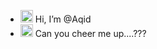 - <img src="https://raw.githubusercontent.com/MartinHeinz/MartinHeinz/master/wave.gif" width="20px"> Hi, I’m @Aqid
- <img src="https://emojipedia-us.s3.amazonaws.com/source/microsoft-teams/337/eyes_1f440.png" width="20px"> Can you cheer me up....???

<!---
qqidd/qqidd is a ✨ special ✨ repository because its `README.md` (this file) appears on your GitHub profile.
You can click the Preview link to take a look at your changes.
--->
